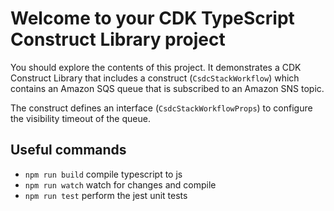 # Welcome to your CDK TypeScript Construct Library project

You should explore the contents of this project. It demonstrates a CDK Construct Library that includes a construct (`CsdcStackWorkflow`)
which contains an Amazon SQS queue that is subscribed to an Amazon SNS topic.

The construct defines an interface (`CsdcStackWorkflowProps`) to configure the visibility timeout of the queue.

## Useful commands

* `npm run build`   compile typescript to js
* `npm run watch`   watch for changes and compile
* `npm run test`    perform the jest unit tests
